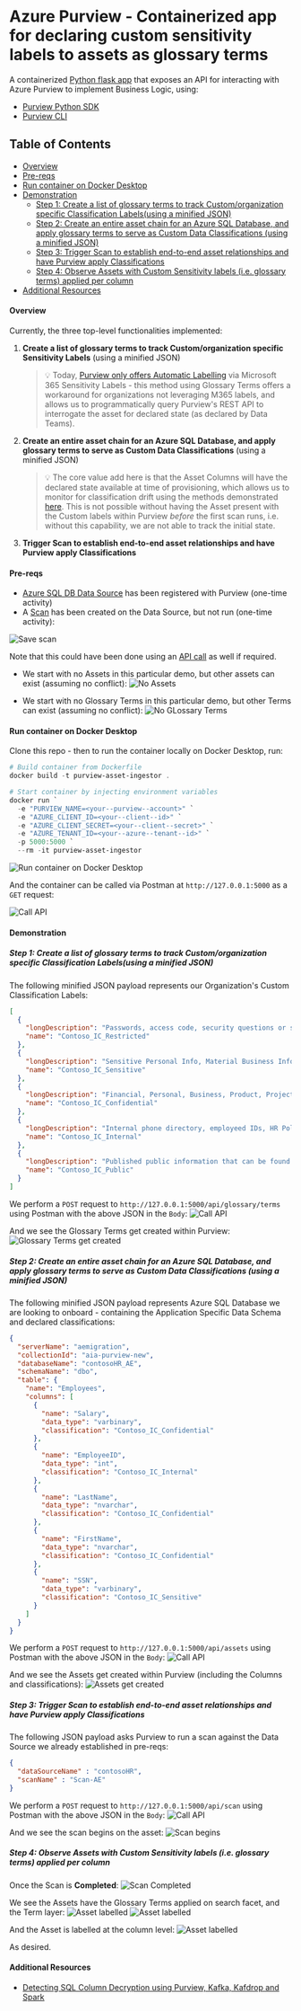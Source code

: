 # Azure Purview - Containerized app for declaring custom sensitivity labels to assets as glossary terms <!-- omit in toc -->

A containerized [Python flask app](https://flask.palletsprojects.com/en/2.0.x/) that exposes an API for interacting with Azure Purview to implement Business Logic, using:

- [Purview Python SDK](https://github.com/Azure/azure-sdk-for-python/tree/main/sdk/purview)
- [Purview CLI](https://github.com/tayganr/purviewcli)

## Table of Contents <!-- omit in toc -->

- [Overview](#overview)
- [Pre-reqs](#pre-reqs)
- [Run container on Docker Desktop](#run-container-on-docker-desktop)
- [Demonstration](#demonstration)
  - [Step 1: Create a list of glossary terms to track Custom/organization specific Classification Labels(using a minified JSON)](#step-1-create-a-list-of-glossary-terms-to-track-customorganization-specific-classification-labelsusing-a-minified-json)
  - [Step 2: Create an entire asset chain for an Azure SQL Database, and apply glossary terms to serve as Custom Data Classifications (using a minified JSON)](#step-2-create-an-entire-asset-chain-for-an-azure-sql-database-and-apply-glossary-terms-to-serve-as-custom-data-classifications-using-a-minified-json)
  - [Step 3: Trigger Scan to establish end-to-end asset relationships and have Purview apply Classifications](#step-3-trigger-scan-to-establish-end-to-end-asset-relationships-and-have-purview-apply-classifications)
  - [Step 4: Observe Assets with Custom Sensitivity labels (i.e. glossary terms) applied per column](#step-4-observe-assets-with-custom-sensitivity-labels-ie-glossary-terms-applied-per-column)
- [Additional Resources](#additional-resources)

#### Overview

Currently, the three top-level functionalities implemented:

1. **Create a list of glossary terms to track Custom/organization specific Sensitivity Labels** (using a minified JSON)

   > 💡 Today, [Purview only offers Automatic Labelling](https://docs.microsoft.com/en-us/azure/purview/sensitivity-labels-frequently-asked-questions#can-i-manually-label-an-asset--or-manually-modify-or-remove-a-label-in-azure-purview) via Microsoft 365 Sensitivity Labels - this method using Glossary Terms offers a workaround for organizations not leveraging M365 labels, and allows us to programmatically query Purview's REST API to interrogate the asset for declared state (as declared by Data Teams).

2. **Create an entire asset chain for an Azure SQL Database, and apply glossary terms to serve as Custom Data Classifications** (using a minified JSON)

   > 💡 The core value add here is that the Asset Columns will have the declared state available at time of provisioning, which allows us to monitor for classification drift using the methods demonstrated [here](https://www.rakirahman.me/purview-sql-cle-events-with-kafdrop/). This is not possible without having the Asset present with the Custom labels within Purview _before_ the first scan runs, i.e. without this capability, we are not able to track the initial state.

3. **Trigger Scan to establish end-to-end asset relationships and have Purview apply Classifications**

#### Pre-reqs

- [Azure SQL DB Data Source](https://docs.microsoft.com/en-us/azure/purview/register-scan-azure-sql-database#register-an-azure-sql-database-data-source) has been registered with Purview (one-time activity)
- A [Scan](https://docs.microsoft.com/en-us/azure/purview/register-scan-azure-sql-database#creating-and-running-a-scan) has been created on the Data Source, but not run (one-time activity):

![Save scan](images/1.png)

Note that this could have been done using an [API call](https://github.com/tayganr/purviewcli#scan) as well if required.

- We start with no Assets in this particular demo, but other assets can exist (assuming no conflict):
  ![No Assets](images/4.png)

- We start with no Glossary Terms in this particular demo, but other Terms can exist (assuming no conflict):
  ![No GLossary Terms](images/5.png)

#### Run container on Docker Desktop

Clone this repo - then to run the container locally on Docker Desktop, run:

```powershell
# Build container from Dockerfile
docker build -t purview-asset-ingestor .

# Start container by injecting environment variables
docker run `
  -e "PURVIEW_NAME=<your--purview--account>" `
  -e "AZURE_CLIENT_ID=<your--client--id>" `
  -e "AZURE_CLIENT_SECRET=<your--client--secret>" `
  -e "AZURE_TENANT_ID=<your--azure--tenant--id>" `
  -p 5000:5000 `
  --rm -it purview-asset-ingestor

```

![Run container on Docker Desktop](images/2.png)

And the container can be called via Postman at `http://127.0.0.1:5000` as a `GET` request:

![Call API](images/3.png)

#### Demonstration

##### Step 1: Create a list of glossary terms to track Custom/organization specific Classification Labels(using a minified JSON)

The following minified JSON payload represents our Organization's Custom Classification Labels:

```JSON
[
  {
    "longDescription": "Passwords, access code, security questions or similar.",
    "name": "Contoso_IC_Restricted"
  },
  {
    "longDescription": "Sensitive Personal Info, Material Business Information",
    "name": "Contoso_IC_Sensitive"
  },
  {
    "longDescription": "Financial, Personal, Business, Product, Project or Proprietary Information.",
    "name": "Contoso_IC_Confidential"
  },
  {
    "longDescription": "Internal phone directory, employeed IDs, HR Policies, Client info not combined with PII",
    "name": "Contoso_IC_Internal"
  },
  {
    "longDescription": "Published public information that can be found on the internet.",
    "name": "Contoso_IC_Public"
  }
]
```

We perform a `POST` request to `http://127.0.0.1:5000/api/glossary/terms` using Postman with the above JSON in the `Body`:
![Call API](images/6.png)

And we see the Glossary Terms get created within Purview:
![Glossary Terms get created](images/7.png)

##### Step 2: Create an entire asset chain for an Azure SQL Database, and apply glossary terms to serve as Custom Data Classifications (using a minified JSON)

The following minified JSON payload represents Azure SQL Database we are looking to onboard - containing the Application Specific Data Schema and declared classifications:

```JSON
{
  "serverName": "aemigration",
  "collectionId": "aia-purview-new",
  "databaseName": "contosoHR_AE",
  "schemaName": "dbo",
  "table": {
    "name": "Employees",
    "columns": [
      {
        "name": "Salary",
        "data_type": "varbinary",
        "classification": "Contoso_IC_Confidential"
      },
      {
        "name": "EmployeeID",
        "data_type": "int",
        "classification": "Contoso_IC_Internal"
      },
      {
        "name": "LastName",
        "data_type": "nvarchar",
        "classification": "Contoso_IC_Confidential"
      },
      {
        "name": "FirstName",
        "data_type": "nvarchar",
        "classification": "Contoso_IC_Confidential"
      },
      {
        "name": "SSN",
        "data_type": "varbinary",
        "classification": "Contoso_IC_Sensitive"
      }
    ]
  }
}
```

We perform a `POST` request to `http://127.0.0.1:5000/api/assets` using Postman with the above JSON in the `Body`:
![Call API](images/8.png)

And we see the Assets get created within Purview (including the Columns and classifications):
![Assets get created](images/9.png)

##### Step 3: Trigger Scan to establish end-to-end asset relationships and have Purview apply Classifications

The following JSON payload asks Purview to run a scan against the Data Source we already established in pre-reqs:

```JSON
{
  "dataSourceName" : "contosoHR",
  "scanName" : "Scan-AE"
}
```

We perform a `POST` request to `http://127.0.0.1:5000/api/scan` using Postman with the above JSON in the `Body`:
![Call API](images/10.png)

And we see the scan begins on the asset:
![Scan begins](images/11.png)

##### Step 4: Observe Assets with Custom Sensitivity labels (i.e. glossary terms) applied per column

Once the Scan is **Completed**:
![Scan Completed](images/14.png)

We see the Assets have the Glossary Terms applied on search facet, and the Term layer:
![Asset labelled](images/12.png)
![Asset labelled](images/13.png)

And the Asset is labelled at the column level:
![Asset labelled](images/15.png)

As desired.

#### Additional Resources

- [Detecting SQL Column Decryption using Purview, Kafka, Kafdrop and Spark](https://www.rakirahman.me/purview-sql-cle-events-with-kafdrop/)
